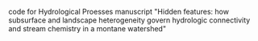 code for Hydrological Proesses manuscript "Hidden features: how subsurface and landscape heterogeneity govern hydrologic connectivity and stream chemistry in a montane watershed"
